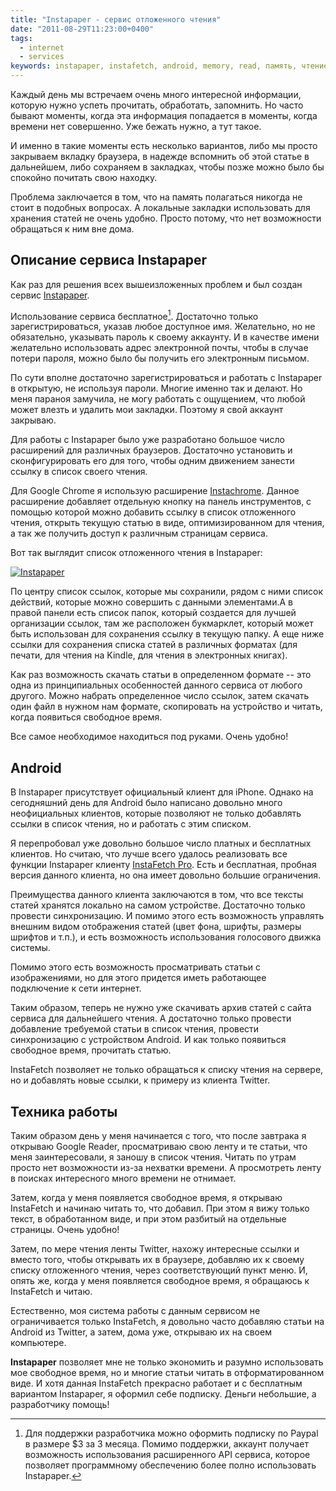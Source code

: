 ```yaml
---
title: "Instapaper - сервис отложенного чтения"
date: "2011-08-29T11:23:00+0400"
tags:
  - internet
  - services
keywords: instapaper, instafetch, android, memory, read, память, чтение
---
```

Каждый день мы встречаем очень много интересной информации, которую нужно успеть прочитать, обработать, запомнить. Но часто бывают моменты, когда эта информация попадается в моменты, когда времени нет совершенно. Уже бежать нужно, а тут такое.

И именно в такие моменты есть несколько вариантов, либо мы просто закрываем вкладку браузера, в надежде вспомнить об этой статье в дальнейшем, либо сохраняем в закладках, чтобы позже можно было бы спокойно почитать свою находку.

Проблема заключается в том, что на память полагаться никогда не стоит в подобных вопросах. А локальные закладки использовать для хранения статей не очень удобно. Просто потому, что нет возможности обращаться к ним вне дома.

## Описание сервиса Instapaper

Как раз для решения всех вышеизложенных проблем и был создан сервис [Instapaper][1].

[1]: http://www.instapaper.com/
    "Instapaper"

Использование сервиса бесплатное[^1]. Достаточно только зарегистрироваться, указав любое доступное имя. Желательно, но не обязательно, указывать пароль к своему аккаунту. И в качестве имени желательно использовать адрес электронной почты, чтобы в случае потери пароля, можно было бы получить его электронным письмом.

[^1]: Для поддержки разработчика можно оформить подписку по Paypal в размере $3 за 3 месяца. Помимо поддержки, аккаунт получает возможность использования расширенного API сервиса, которое позволяет программному обеспечению более полно использовать Instapaper.

По сути вполне достаточно зарегистрироваться и работать с Instapaper в открытую, не используя пароли. Многие именно так и делают. Но меня параноя замучила, не могу работать с ощущением, что любой может влезть и удалить мои закладки. Поэтому я свой аккаунт закрываю.

Для работы с Instapaper было уже разработано большое число расширений для различных браузеров. Достаточно установить и сконфигурировать его для того, чтобы одним движением занести ссылку в список своего чтения.

Для Google Chrome я использую расширение [Instachrome][2]. Данное расширение добавляет отдельную кнопку на панель инструментов, с помощью которой можно добавить ссылку в список отложенного чтения, открыть текущую статью в виде, оптимизированном для чтения, а так же получить доступ к различным страницам сервиса.

[2]: https://chrome.google.com/webstore/detail/fldildgghjoohccppflaohodcnmlacpb
    "Instachrome - Интернет-магазин Chrome"

Вот так выглядит список отложенного чтения в Instapaper:

[![Instapaper][3]](https://static.juev.org/2011/08/instapaper.png
"Instapaper")

[3]: https://static.juev.org/2011/08/instapaper-th.png

По центру список ссылок, которые мы сохранили, рядом с ними список действий, которые можно совершить с данными элементами.А в правой панели есть список папок, который создается для лучшей организации ссылок, там же расположен букмарклет, который может быть использован для сохранения ссылку в текущую папку. А еще ниже ссылки для сохранения списка статей в различных форматах (для печати, для чтения на Kindle, для чтения в электронных книгах).

Как раз возможность скачать статьи в определенном формате -- это одна из принципиальных особенностей данного сервиса от любого другого. Можно набрать определенное число ссылок, затем скачать один файл в нужном нам формате, скопировать на устройство и читать, когда появиться свободное время.

Все самое необходимое находиться под руками. Очень удобно!

## Android

В Instapaper присутствует официальный клиент для iPhone. Однако на сегодняшний день для Android было написано довольно много неофициальных клиентов, которые позволяют не только добавлять ссылки в список чтения, но и работать с этим списком.

Я перепробовал уже довольно большое число платных и бесплатных клиентов. Но считаю, что лучше всего удалось реализовать все функции Instapaper клиенту [InstaFetch Pro][4]. Есть и бесплатная, пробная версия данного клиента, но она имеет довольно большие ограничения.

[4]: https://market.android.com/details?id=pl.immortal.instafetchpro.am
    "InstaFetch Pro - Android Market"

Преимущества данного клиента заключаются в том, что все тексты статей хранятся локально на самом устройстве. Достаточно только провести синхронизацию. И помимо этого есть возможность управлять внешним видом отображения статей (цвет фона, шрифты, размеры шрифтов и т.п.), и есть возможность использования голосового движка системы.

Помимо этого есть возможность просматривать статьи с изображениями, но для этого придется иметь работающее подключение к сети интернет.

Таким образом, теперь не нужно уже скачивать архив статей с сайта сервиса для дальнейшего чтения. А достаточно только провести добавление требуемой статьи в список чтения, провести синхронизацию с устройством Android. И как только появиться свободное время, прочитать статью.

InstaFetch позволяет не только обращаться к списку чтения на сервере, но и добавлять новые ссылки, к примеру из клиента Twitter.

## Техника работы

Таким образом день у меня начинается с того, что после завтрака я открываю Google Reader, просматриваю свою ленту и те статьи, что меня заинтересовали, я заношу в список чтения.  Читать по утрам просто нет возможности из-за нехватки времени. А просмотреть ленту в поисках интересного много времени не отнимает.

Затем, когда у меня появляется свободное время, я открываю InstaFetch и начинаю читать то, что добавил. При этом я вижу только текст, в обработанном виде, и при этом разбитый на отдельные страницы. Очень удобно!

Затем, по мере чтения ленты Twitter, нахожу интересные ссылки и вместо того, чтобы открывать их в браузере, добавляю их к своему списку отложенного чтения, через соответствующий пункт меню. И, опять же, когда у меня появляется свободное время, я обращаюсь к InstaFetch и читаю.

Естественно, моя система работы с данным сервисом не ограничивается только InstaFetch, я довольно часто добавляю статьи на Android из Twitter, а затем, дома уже, открываю их на своем компьютере.

**Instapaper** позволяет мне не только экономить и разумно использовать мое свободное время, но и многие статьи читать в отформатированном виде. И хотя данная InstaFetch прекрасно работает и с бесплатным вариантом Instapaper, я оформил себе подписку. Деньги небольшие, а разработчику помощь!
